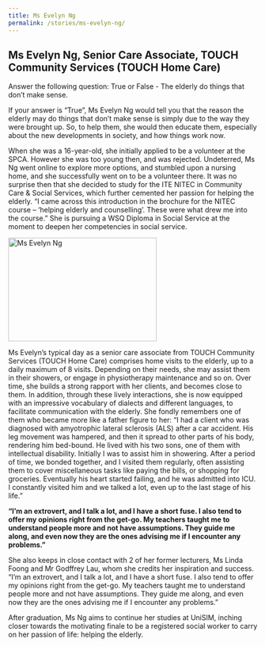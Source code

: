 ```yaml
---
title: Ms Evelyn Ng
permalink: /stories/ms-evelyn-ng/
---
```


## Ms Evelyn Ng, Senior Care Associate, TOUCH Community Services (TOUCH Home Care)

Answer the following question: True or False - The elderly do things that don’t make sense.

If your answer is “True”, Ms Evelyn Ng would tell you that the reason the elderly may do things that don’t make sense is simply due to the way they were brought up. So, to help them, she would then educate them, especially about the new developments in society, and how things work now.

When she was a 16-year-old, she initially applied to be a volunteer at the SPCA. However she was too young then, and was rejected. Undeterred, Ms Ng went online to explore more options, and stumbled upon a nursing home, and she successfully went on to be a volunteer there. It was no surprise then that she decided to study for the ITE NITEC in Community Care & Social Services, which further cemented her passion for helping the elderly. “I came across this introduction in the brochure for the NITEC course – ‘helping elderly and counselling’. These were what drew me into the course.” She is pursuing a WSQ Diploma in Social Service at the moment to deepen her competencies in social service.

<img alt="Ms Evelyn Ng" src="/images/stories/pages/ms-evelyn-ng.jpg" style="width: 300px; height: 209px;" />

Ms Evelyn’s typical day as a senior care associate from TOUCH Community Services (TOUCH Home Care) comprises home visits to the elderly, up to a daily maximum of 8 visits. Depending on their needs, she may assist them in their showers, or engage in physiotherapy maintenance and so on. Over time, she builds a strong rapport with her clients, and becomes close to them. In addition, through these lively interactions, she is now equipped with an impressive vocabulary of dialects and different languages, to facilitate communication with the elderly. She fondly remembers one of them who became more like a father figure to her: “I had a client who was diagnosed with amyotrophic lateral
sclerosis (ALS) after a car accident. His leg movement was hampered, and then it spread to other parts of his body, rendering him bed-bound. He lived with his two sons, one of them with intellectual disability. Initially I was to assist him in showering. After a period of time, we bonded together, and I visited them regularly, often assisting them to cover miscellaneous tasks like paying the bills, or shopping for groceries. Eventually his heart started failing, and he was admitted into ICU. I constantly visited him and we talked a lot, even up to the last stage of his life.” 

**“I’m an extrovert, and I talk a lot, and I have a short fuse. I also tend to offer my opinions right from the get-go. My teachers taught me to understand people more and not have assumptions. They guide me along, and even now they are the ones advising me if I encounter any problems.”**

She also keeps in close contact with 2 of her former lecturers, Ms Linda Foong and Mr Godffrey Lau, whom she credits her inspiration and success. “I’m an extrovert, and I talk a lot, and I have a short fuse. I also tend to offer my opinions right from the get-go. My teachers taught me to understand people more and not have assumptions. They guide me along, and even now they are the ones advising me if I encounter any problems.”

After graduation, Ms Ng aims to continue her studies at UniSIM, inching closer towards the motivating finale to be a registered social worker to carry on her passion of life: helping the elderly.
